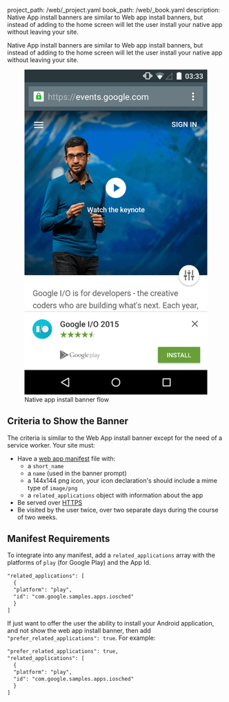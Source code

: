 project_path: /web/_project.yaml
book_path: /web/_book.yaml
description: Native App install banners are similar to Web app install banners, but instead of adding to the home screen will let the user install your native app without leaving your site.

<div class="mdl-grid">
  <div class="mdl-cell mdl-cell--6-col">
    <p class="intro">
    Native App install banners are similar to Web app install banners, but
    instead of adding to the home screen will let the user install your
    native app without leaving your site.
    </p>
  </div>
  <figure class="mdl-cell mdl-cell--6-col">
    <img src="images/native-app-install-banner.gif" alt="Native app install banner">
    <figcaption>Native app install banner flow</figcaption>
  </figure>
</div>

## Criteria to Show the Banner

The criteria is similar to the Web App install banner except for the need of
a service worker. Your site must:

* Have a [web app manifest](.) file with:
  - a `short_name`
  - a `name` (used in the banner prompt)
  - a 144x144 png icon, your icon declaration's should include a mime type of `image/png`
  - a `related_applications` object with information about the app
* Be served over [HTTPS](/web/fundamentals/security/encrypt-in-transit/)
* Be visited by the user twice, over two separate days during the course
  of two weeks.

## Manifest Requirements

To integrate into any manifest, add a `related_applications` array with the
platforms of `play` (for Google Play) and the App Id.

<div class="highlight"><pre><code class="language-javascript" data-lang="javascript"><span class="s2">&quot;related_applications&quot;</span><span class="o">:</span> <span class="p">[</span>
  <span class="p">{</span>
  <span class="s2">&quot;platform&quot;</span><span class="o">:</span> <span class="s2">&quot;play&quot;</span><span class="p">,</span>
  <span class="s2">&quot;id&quot;</span><span class="o">:</span> <span class="s2">&quot;com.google.samples.apps.iosched&quot;</span>
  <span class="p">}</span>
<span class="p">]</span></code></pre></div>

If just want to offer the user the ability to install your Android
application, and not show the web app install banner, then add
`"prefer_related_applications": true`. For example:

<div class="highlight"><pre><code class="language-javascript" data-lang="javascript"><span class="s2">&quot;prefer_related_applications&quot;</span><span class="o">:</span> <span class="kc">true</span><span class="p">,</span>
<span class="s2">&quot;related_applications&quot;</span><span class="o">:</span> <span class="p">[</span>
  <span class="p">{</span>
  <span class="s2">&quot;platform&quot;</span><span class="o">:</span> <span class="s2">&quot;play&quot;</span><span class="p">,</span>
  <span class="s2">&quot;id&quot;</span><span class="o">:</span> <span class="s2">&quot;com.google.samples.apps.iosched&quot;</span>
  <span class="p">}</span>
<span class="p">]</span></code></pre></div>

